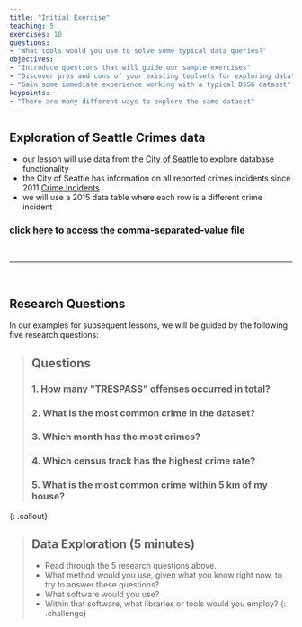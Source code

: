 ```yaml
---
title: "Initial Exercise"
teaching: 5
exercises: 10
questions:
- "What tools would you use to solve some typical data queries?"
objectives:
- "Introduce questions that will guide our sample exercises"
- "Discover pros and cons of your existing toolsets for exploring data"
- "Gain some immediate experience working with a typical DSSG dataset"
keypoints:
- "There are many different ways to explore the same dataset"
---
```


## Exploration of Seattle Crimes data

* our lesson will use data from the [City of Seattle]((https://data.seattle.gov/) ) to explore database functionality
* the City of Seattle has information on all reported crimes incidents since 2011 [Crime Incidents](https://data.seattle.gov/Public-Safety/Crime-incidents-after-2011/8pyp-fumz)
* we will use a 2015 data table where each row is a different crime incident

<!---
<br><br>
<img src="../assets/img/databaseIntro/crimesSeattle.png" width = "600" border = "10">
<br>
--->

### click [here](https://github.com/uwescience/SQL-geospatial-tutorial/blob/gh-pages/files/SeattleCrimeIncidents.csv) to access the comma-separated-value file 

<br>
<hr>
<br>

## Research Questions

In our examples for subsequent lessons, we will be guided by the following five research questions:

> ## Questions
> ### 1. How many "TRESPASS" offenses occurred in total?
> ### 2. What is the most common crime in the dataset?
> ### 3. Which month has the most crimes?
> ### 4. Which census track has the highest crime rate?
> ### 5. What is the most common crime within 5 km of my house?
{: .callout}

> ## Data Exploration (5 minutes)
> * Read through the 5 research questions above.
> * What method would you use, given what you know right now, to try to answer these questions?
> * What software would you use?
> * Within that software, what libraries or tools would you employ?
{: .challenge}